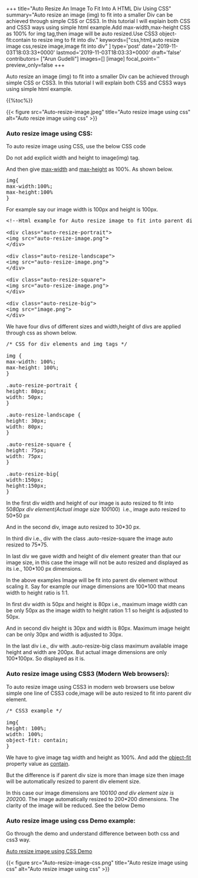 +++
title="Auto Resize An Image To Fit Into A HTML Div Using CSS"
summary="Auto resize an image (img) to fit into a smaller Div can be achieved through simple CSS or CSS3. In this tutorial I will explain both CSS and CSS3 ways using simple html example.Add max-width,max-height CSS as 100% for img tag,then image will be auto resized.Use CSS3 object-fit:contain to resize img to fit into div."
keywords=["css,html,auto resize image css,resize image,image fit into div"
]
type='post'
date='2019-11-03T18:03:33+0000'
lastmod='2019-11-03T18:03:33+0000'
draft='false'
contributors= ["Arun Gudelli"]
images=[]
[image]
focal_point=''
preview_only=false
+++


Auto resize an image (img) to fit into a smaller Div can be achieved through simple CSS or CSS3. In this tutorial I will explain both CSS and CSS3 ways using simple html example.

{{%toc%}}

{{< figure src="Auto-resize-image.jpeg" title="Auto resize image using css" alt="Auto resize image using css" >}}

### Auto resize image using CSS:

To auto resize image using CSS, use the below CSS code

Do not add explicit width and height to image(img) tag.

And then give <span style="text-decoration: underline;">max-width</span> and <span style="text-decoration: underline;">max-height</span> as 100%. As shown below.

<pre>img{
max-width:100%;
max-height:100%
}</pre>

For example say our image width is 100px and height is 100px.

<pre>&lt;!--Html example for Auto resize image to fit into parent div using CSS--&gt;

&lt;div class="auto-resize-portrait"&gt;
&lt;img src="auto-resize-image.png"&gt;
&lt;/div&gt;

&lt;div class="auto-resize-landscape"&gt;
&lt;img src="auto-resize-image.png"&gt;
&lt;/div&gt;

&lt;div class="auto-resize-square"&gt;
&lt;img src="auto-resize-image.png"&gt;
&lt;/div&gt;

&lt;div class="auto-resize-big"&gt;
&lt;img src="image.png"&gt;
&lt;/div&gt;</pre>

We have four divs of different sizes and width,height of divs are applied through css as shown below.

<pre>/* CSS for div elements and img tags */

img {
max-width: 100%;
max-height: 100%;
}

.auto-resize-portrait {
height: 80px;
width: 50px;
}

.auto-resize-landscape {
height: 30px;
width: 80px;
}

.auto-resize-square {
height: 75px;
width: 75px;
}

.auto-resize-big{
width:150px;
height:150px;
}</pre>

In the first div width and height of our image is auto resized to fit into 50*80px div element(Actual image size 100*100)&nbsp; i.e., image auto resized to 50*50 px

And in the second div, image auto resized to 30*30 px.

In third div i.e., div with the class .auto-resize-square the image auto resized to 75*75.

In last div we gave width and height of div element greater than that our image size, in this case the image will not be auto resized and displayed as its i.e., 100*100 px dimensions.

In the above examples Image will be fit into parent div element without scaling it. Say for example our image dimensions are 100*100 that means width to height ratio is 1:1.

In first div width is 50px and height is 80px i.e., maximum image width can be only 50px as the image width to height ration 1:1 so height is adjusted to 50px.

And in second div height is 30px and width is 80px. Maximum image height can be only 30px and width is adjusted to 30px.

In the last div i.e., div with&nbsp;.auto-resize-big class maximum available image height and width are 200px. But actual image dimensions are only 100*100px. So displayed as it is.

### Auto resize image using CSS3 (Modern Web browsers):

To auto resize image using CSS3 in modern web browsers use&nbsp;below simple one line of CSS3 code,image will be auto resized to fit into parent div element.

<pre>/* CSS3 example */

img{
height: 100%;
width: 100%;
object-fit: contain;
}</pre>

We have to give image tag width and height as 100%. And add the <span style="text-decoration: underline;">object-fit</span> property value as <span style="text-decoration: underline;">contain</span>.

But the difference is if parent div size is more than image size then image will be automatically resized to parent div element size.

In this case our image dimensions are 100*100 and div element size is 200*200. The image automatically resized to 200*200 dimensions. The clarity of the image will be reduced. See the below Demo

### Auto resize image using css Demo example:

Go through the demo and understand difference between both css and css3 way.

<a href="http://jsfiddle.net/arungudelli/v3rtxa5n/" target="_blank" rel="nofollow noopener">Auto resize image using CSS Demo</a>

{{< figure src="Auto-resize-image-css.png" title="Auto resize image using css" alt="Auto resize image using css" >}}









